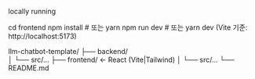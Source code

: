 locally running

cd frontend
npm install   # 또는 yarn
npm run dev   # 또는 yarn dev
(Vite 기준: http://localhost:5173)

llm-chatbot-template/
├── backend/              
│   └── src/...
├── frontend/             ← React (Vite|Tailwind)
│   └── src/...
└── README.md
